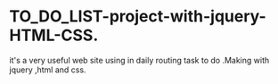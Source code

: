 # TO_DO_LIST-project-with-jquery-HTML-CSS.
it's a very useful web site using in daily routing task to do .Making with jquery ,html and css.
